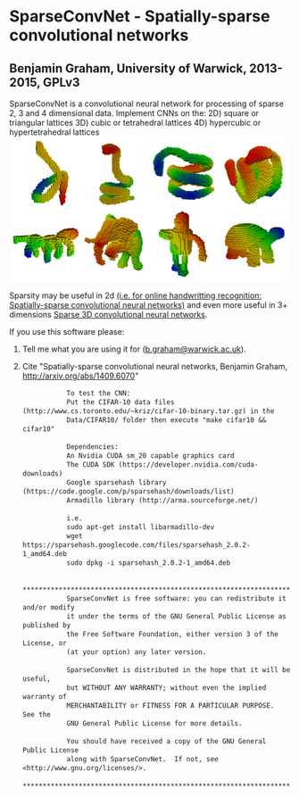 SparseConvNet - Spatially-sparse convolutional networks
=======================================================
Benjamin Graham, University of Warwick, 2013-2015, GPLv3
--------------------------------------------------------

SparseConvNet is a convolutional neural network for processing of sparse 2, 3 and 4 dimensional data.
Implement CNNs on the:
2D) square or triangular lattices
3D) cubic or tetrahedral lattices
4D) hypercubic or hypertetrahedral lattices
![lattice](/figures/shrec.png)

Sparsity may be useful in 2d [(i.e. for online handwritting recognition: Spatially-sparse convolutional neural networks)](http://arxiv.org/abs/1409.6070) and even more useful in 3+ dimensions [Sparse 3D convolutional neural networks](http://arxiv.org/abs/1505.02890).

If you use this software please:
1. Tell me what you are using it for (b.graham@warwick.ac.uk).
2. Cite "Spatially-sparse convolutional neural networks,
         Benjamin Graham,
                  http://arxiv.org/abs/1409.6070"

                  To test the CNN:
                  Put the CIFAR-10 data files (http://www.cs.toronto.edu/~kriz/cifar-10-binary.tar.gz) in the
                  Data/CIFAR10/ folder then execute "make cifar10 && cifar10"

                  Dependencies:
                  An Nvidia CUDA sm_20 capable graphics card
                  The CUDA SDK (https://developer.nvidia.com/cuda-downloads)
                  Google sparsehash library (https://code.google.com/p/sparsehash/downloads/list)
                  Armadillo library (http://arma.sourceforge.net/)

                  i.e.
                  sudo apt-get install libarmadillo-dev
                  wget https://sparsehash.googlecode.com/files/sparsehash_2.0.2-1_amd64.deb
                  sudo dpkg -i sparsehash_2.0.2-1_amd64.deb

                  *****************************************************************************
                  SparseConvNet is free software: you can redistribute it and/or modify
                  it under the terms of the GNU General Public License as published by
                  the Free Software Foundation, either version 3 of the License, or
                  (at your option) any later version.

                  SparseConvNet is distributed in the hope that it will be useful,
                  but WITHOUT ANY WARRANTY; without even the implied warranty of
                  MERCHANTABILITY or FITNESS FOR A PARTICULAR PURPOSE.  See the
                  GNU General Public License for more details.

                  You should have received a copy of the GNU General Public License
                  along with SparseConvNet.  If not, see <http://www.gnu.org/licenses/>.
                  **************************************************************************
